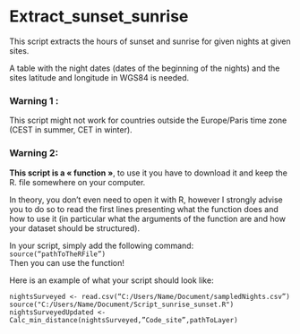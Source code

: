 # Extract_sunset_sunrise

This script extracts the hours of sunset and sunrise for given nights at given sites.

A table with the night dates (dates of the beginning of the nights) and the sites latitude and longitude in WGS84 is needed.

### Warning 1 : 
This script might not work for countries outside the Europe/Paris time zone (CEST in summer, CET in winter).

### Warning 2:  
**This script is a « function »**, to use it you have to download it and keep the R. file somewhere on your computer.  

In theory, you don’t even need to open it with R, however I strongly advise you to do so to read the first lines presenting what the function does and how to use it (in particular what the arguments of the function are and how your dataset should be structured). 

In your script, simply add the following command:  
`source(“pathToTheRFile”)`  
Then you can use the function!  

Here is an example of what your script should look like: 

`nightsSurveyed <- read.csv(“C:/Users/Name/Document/sampledNights.csv”)`  
`source("C:/Users/Name/Document/Script_sunrise_sunset.R")`  
`nightsSurveyedUpdated <- Calc_min_distance(nightsSurveyed,”Code_site”,pathToLayer)`
